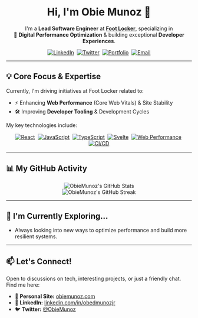 <div align="center">

  <h1>Hi, I'm Obie Munoz 👋</h1>

  <p>
    I'm a <strong>Lead Software Engineer</strong> at <a href="https://www.footlocker.com" rel="noopener" target="_blank"><strong>Foot Locker</strong></a>, specializing in
    <br>
    🚀 <strong>Digital Performance Optimization</strong> & building exceptional <strong>Developer Experiences</strong>.
  </p>

  <p>
    <a href="https://www.linkedin.com/in/obedmunozjr/" rel="noopener" target="_blank"><img src="https://img.shields.io/badge/LinkedIn-0077B5?style=for-the-badge&logo=linkedin&logoColor=white" alt="LinkedIn"></a>&nbsp;
    <a href="https://twitter.com/ObieMunoz" rel="noopener" target="_blank"><img src="https://img.shields.io/badge/Twitter-1DA1F2?style=for-the-badge&logo=twitter&logoColor=white" alt="Twitter"></a>&nbsp;
    <a href="https://www.obiemunoz.com/" rel="noopener" target="_blank"><img src="https://img.shields.io/badge/Portfolio-FF69B4?style=for-the-badge&logo=Cloudflare-Pages&logoColor=white" alt="Portfolio"></a>&nbsp;
    <a href="mailto:obiemunozjr@gmail.com"><img src="https://img.shields.io/badge/Email_Me-D14836?style=for-the-badge&logo=gmail&logoColor=white" alt="Email"></a>
  </p>

</div>

---

## 💡 Core Focus & Expertise

Currently, I'm driving initiatives at Foot Locker related to:

* ⚡ Enhancing **Web Performance** (Core Web Vitals) & Site Stability
* 🛠️ Improving **Developer Tooling** & Development Cycles

My key technologies include:

<div align="center" style="margin-top: 15px; margin-bottom: 15px;">
  <a href="https://react.dev/" rel="noopener" target="_blank"><img src="https://img.shields.io/badge/React-20232A?style=for-the-badge&logo=react&logoColor=61DAFB" alt="React"/></a>&nbsp;
  <a href="https://www.javascript.com/" rel="noopener" target="_blank"><img src="https://img.shields.io/badge/JavaScript-F7DF1E?style=for-the-badge&logo=javascript&logoColor=black" alt="JavaScript"/></a>&nbsp;
  <a href="https://www.typescriptlang.org/" rel="noopener" target="_blank"><img src="https://img.shields.io/badge/TypeScript-007ACC?style=for-the-badge&logo=typescript&logoColor=white" alt="TypeScript"/></a>&nbsp;
  <a href="https://svelte.dev/" rel="noopener" target="_blank"><img src="https://img.shields.io/badge/Svelte-FF3E00?style=for-the-badge&logo=svelte&logoColor=white" alt="Svelte"/></a>&nbsp;
  <a href="https://web.dev/vitals/" rel="noopener" target="_blank"><img src="https://img.shields.io/badge/Web_Performance-4285F4?style=for-the-badge&logo=googlechrome&logoColor=white" alt="Web Performance"/></a>&nbsp;
  <a href="https://docs.github.com/en/actions" rel="noopener" target="_blank"><img src="https://img.shields.io/badge/CI/CD-2088FF?style=for-the-badge&logo=githubactions&logoColor=white" alt="CI/CD"/></a>
</div>

---

## 📊 My GitHub Activity

<div align="center">
  <img src="https://github-readme-stats.vercel.app/api?username=ObieMunoz&show_icons=true&theme=radical&hide_border=true&count_private=true&rank_icon=github" alt="ObieMunoz's GitHub Stats"/>
  <br/>
  <img src="https://github-readme-streak-stats.herokuapp.com/?user=ObieMunoz&theme=radical&hide_border=true" alt="ObieMunoz's GitHub Streak"/>
  <br/>
  </div>

---

## 🌱 I'm Currently Exploring...

* Always looking into new ways to optimize performance and build more resilient systems.

---

## 📫 Let's Connect!

Open to discussions on tech, interesting projects, or just a friendly chat. Find me here:

* 🔗 **Personal Site:** [obiemunoz.com](https://www.obiemunoz.com/)
* 💼 **LinkedIn:** [linkedin.com/in/obedmunozjr](https://www.linkedin.com/in/obedmunozjr/)
* 🐦 **Twitter:** [@ObieMunoz](https://twitter.com/ObieMunoz)
